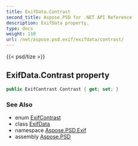 ```yaml
---
title: ExifData.Contrast
second_title: Aspose.PSD for .NET API Reference
description: ExifData property. 
type: docs
weight: 110
url: /net/aspose.psd.exif/exifdata/contrast/
---
```

{{< psd/tize >}}
## ExifData.Contrast property

```csharp
public ExifContrast Contrast { get; set; }
```

### See Also

* enum [ExifContrast](../../../aspose.psd.exif.enums/exifcontrast/)
* class [ExifData](../)
* namespace [Aspose.PSD.Exif](../../exifdata/)
* assembly [Aspose.PSD](../../../)



